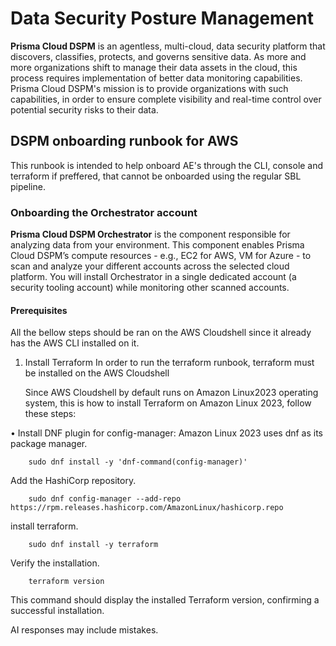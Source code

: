 # Data Security Posture Management

**Prisma Cloud DSPM**  is an agentless, multi-cloud, data security platform that discovers, classifies, protects, and governs sensitive data. As more and more organizations shift to manage their data assets in the cloud, this process requires implementation of better data monitoring capabilities. Prisma Cloud DSPM's mission is to provide organizations with such capabilities, in order to ensure complete visibility and real-time control over potential security risks to their data.

## DSPM onboarding runbook for AWS

This runbook is intended to help onboard AE's through the CLI, console and terraform if preffered, that cannot be onboarded using the regular SBL pipeline.

### Onboarding the Orchestrator account

**Prisma Cloud DSPM Orchestrator** is the component responsible for analyzing data from your environment. This component enables Prisma Cloud DSPM’s compute resources - e.g., EC2 for AWS, VM for Azure - to scan and analyze your different accounts across the selected cloud platform. You will install Orchestrator in a single dedicated account (a security tooling account) while monitoring other scanned accounts.

#### Prerequisites

All the bellow steps should be ran on the AWS Cloudshell since it already has the AWS CLI installed on it.

1. Install Terraform
   In order to run the terraform runbook, terraform must be installed on the AWS Cloudshell

   Since AWS Cloudshell by default runs on Amazon Linux2023 operating system, this is how to install Terraform on Amazon Linux 2023, follow these steps: 

• Install DNF plugin for config-manager: Amazon Linux 2023 uses dnf as its package manager. 
```
    sudo dnf install -y 'dnf-command(config-manager)'
```

Add the HashiCorp repository. 
```
    sudo dnf config-manager --add-repo https://rpm.releases.hashicorp.com/AmazonLinux/hashicorp.repo
```
install terraform. 
```
    sudo dnf install -y terraform
```
Verify the installation. 
```
    terraform version
```
This command should display the installed Terraform version, confirming a successful installation. 

AI responses may include mistakes.

